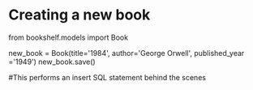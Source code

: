 # Creating a new book
from bookshelf.models import Book

new_book = Book(title='1984', author='George Orwell', published_year ='1949')
new_book.save()

#This performs an insert SQL statement behind the scenes